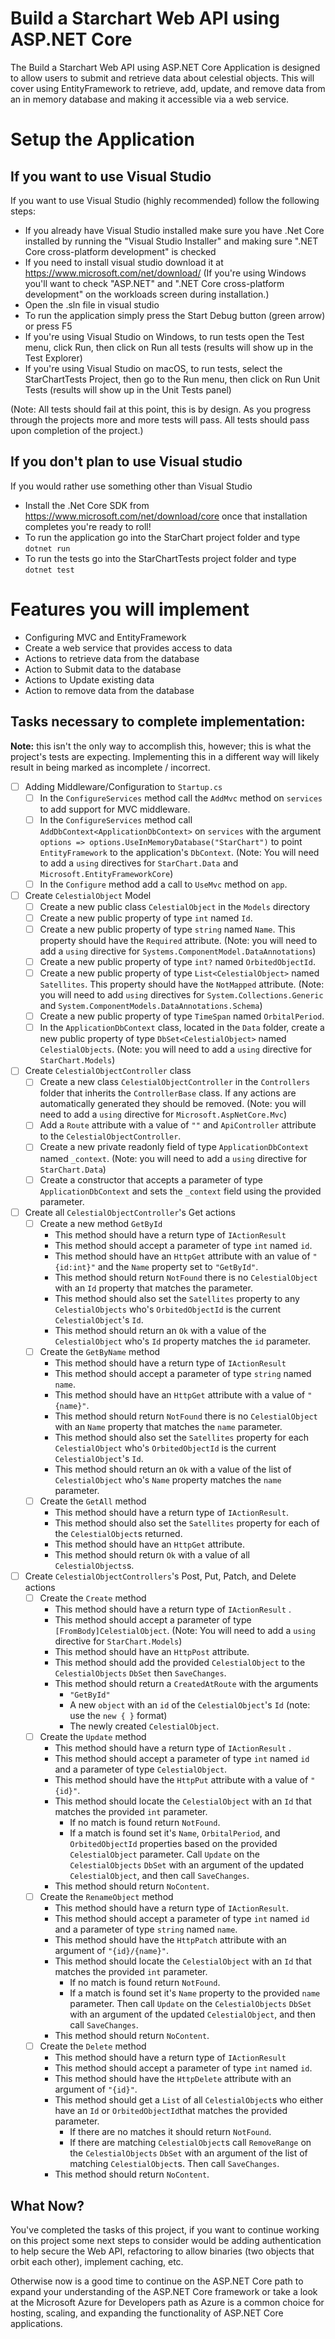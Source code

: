 # Build a Starchart Web API using ASP.NET Core

The Build a Starchart Web API using ASP.NET Core Application is designed to allow users to submit and retrieve data about celestial objects. This will cover using EntityFramework to retrieve, add, update, and remove data from an in memory database and making it accessible via a web service.

# Setup the Application

## If you want to use Visual Studio
If you want to use Visual Studio (highly recommended) follow the following steps:
-   If you already have Visual Studio installed make sure you have .Net Core installed by running the "Visual Studio Installer" and making sure ".NET Core cross-platform development" is checked
-   If you need to install visual studio download it at https://www.microsoft.com/net/download/ (If you're using Windows you'll want to check "ASP.NET" and ".NET Core cross-platform development" on the workloads screen during installation.)
-   Open the .sln file in visual studio
-   To run the application simply press the Start Debug button (green arrow) or press F5
-   If you're using Visual Studio on Windows, to run tests open the Test menu, click Run, then click on Run all tests (results will show up in the Test Explorer)
-   If you're using Visual Studio on macOS, to run tests, select the StarChartTests Project, then go to the Run menu, then click on Run Unit Tests (results will show up in the Unit Tests panel)

(Note: All tests should fail at this point, this is by design. As you progress through the projects more and more tests will pass. All tests should pass upon completion of the project.)

## If you don't plan to use Visual studio
If you would rather use something other than Visual Studio
-   Install the .Net Core SDK from https://www.microsoft.com/net/download/core once that installation completes you're ready to roll!
-   To run the application go into the StarChart project folder and type `dotnet run`
-   To run the tests go into the StarChartTests project folder and type `dotnet test`

# Features you will implement

- Configuring MVC and EntityFramework
- Create a web service that provides access to data
- Actions to retrieve data from the database
- Action to Submit data to the database
- Actions to Update existing data
- Action to remove data from the database

## Tasks necessary to complete implementation:

__Note:__ this isn't the only way to accomplish this, however; this is what the project's tests are expecting. Implementing this in a different way will likely result in being marked as incomplete / incorrect.

- [ ] Adding Middleware/Configuration to `Startup.cs`
  - [ ] In the `ConfigureServices` method call the `AddMvc` method on `services` to add support for MVC middleware.
  - [ ] In the `ConfigureServices` method call `AddDbContext<ApplicationDbContext>` on `services` with the argument `options => options.UseInMemoryDatabase("StarChart")` to point `EntityFramework` to the application's `DbContext`. (Note: You will need to add a `using` directives for `StarChart.Data` and `Microsoft.EntityFrameworkCore`)
  - [ ] In the `Configure` method add a call to `UseMvc` method on `app`.
- [ ] Create `CelestialObject` Model
  - [ ] Create a new public class `CelestialObject` in the `Models` directory
  - [ ] Create a new public property of type `int` named `Id`.
  - [ ] Create a new public property of type `string` named `Name`. This property should have the `Required` attribute. (Note: you will need to add a `using` directive for `Systems.ComponentModel.DataAnnotations`)
  - [ ] Create a new public property of type `int?` named `OrbitedObjectId`.
  - [ ] Create a new public property of type `List<CelestialObject>` named `Satellites`. This property should have the `NotMapped` attribute. (Note: you will need to add `using` directives for `System.Collections.Generic` and `System.ComponentModels.DataAnnotations.Schema`)
  - [ ] Create a new public property of type `TimeSpan` named `OrbitalPeriod`.
  - [ ] In the `ApplicationDbContext` class, located in the `Data` folder, create a new public property of type `DbSet<CelestialObject>` named `CelestialObjects`. (Note: you will need to add a `using` directive for `StarChart.Models`)
- [ ] Create `CelestialObjectController` class
  - [ ] Create a new class `CelestialObjectController` in the `Controllers` folder that inherits the `ControllerBase` class. If any actions are automatically generated they should be removed. (Note: you will need to add a `using` directive for `Microsoft.AspNetCore.Mvc`)
  - [ ] Add a `Route` attribute with a value of `""` and `ApiController` attribute to the `CelestialObjectController`.
  - [ ] Create a new private readonly field of type `ApplicationDbContext` named `_context`. (Note: you will need to add a `using` directive for `StarChart.Data`)
  - [ ] Create a constructor that accepts a parameter of type `ApplicationDbContext` and sets the `_context` field using the provided parameter.
- [ ] Create all `CelestialObjectController`'s Get actions
  - [ ] Create a new method `GetById` 
    - This method should have a return type of `IActionResult` 
    - This method should accept a parameter of type `int` named `id`. 
    - This method should have an `HttpGet` attribute with an value of `"{id:int}"` and the `Name` property set to `"GetById"`. 
    - This method should return `NotFound` there is no `CelestialObject` with an `Id` property that matches the parameter.
    - This method should also set the `Satellites` property to any `CelestialObjects` who's `OrbitedObjectId` is the current `CelestialObject`'s `Id`.
    - This method should return an `Ok` with a value of the `CelestialObject` who's `Id` property matches the `id` parameter.
  - [ ] Create the `GetByName` method
    - This method should have a return type of `IActionResult` 
    - This method should accept a parameter of type `string` named `name`. 
    - This method should have an `HttpGet` attribute with a value of `"{name}"`.
    - This method should return `NotFound` there is no `CelestialObject` with an `Name` property that matches the `name` parameter.
    - This method should also set the `Satellites` property for each `CelestialObject` who's `OrbitedObjectId` is the current `CelestialObject`'s `Id`.
    - This method should return an `Ok` with a value of the list of `CelestialObject` who's `Name` property matches the `name` parameter.
  - [ ] Create the `GetAll` method
    - This method should have a return type of `IActionResult`.
    - This method should also set the `Satellites` property for each of the `CelestialObject`s returned.
    - This method should have an `HttpGet` attribute. 
    - This method should return `Ok` with a value of all `CelestialObjects`s.
- [ ] Create `CelestialObjectControllers`'s Post, Put, Patch, and Delete actions
  - [ ] Create the `Create` method
    - This method should have a return type of `IActionResult` .
    - This method should accept a parameter of type `[FromBody]CelestialObject`. (Note: You will need to add a `using` directive for `StarChart.Models`) 
    - This method should have an `HttpPost` attribute. 
    - This method should add the provided `CelestialObject` to the `CelestialObjects` `DbSet` then `SaveChanges`.
    - This method should return a `CreatedAtRoute` with the arguments 
      - `"GetById"`
      - A new `object` with an `id` of the `CelestialObject`'s `Id` (note: use the `new { }` format)
      - The newly created `CelestialObject`.
  - [ ] Create the `Update` method
    - This method should have a return type of `IActionResult` .
    - This method should accept a parameter of type `int` named `id` and a parameter of type `CelestialObject`. 
    - This method should have the `HttpPut` attribute with a value of `"{id}"`.
    - This method should locate the `CelestialObject` with an `Id` that matches the provided `int` parameter. 
      - If no match is found return `NotFound`.
      - If a match is found set it's `Name`, `OrbitalPeriod`, and `OrbitedObjectId` properties based on the provided `CelestialObject` parameter. Call `Update` on the `CelestialObjects` `DbSet` with an argument of the updated `CelestialObject`, and then call `SaveChanges`.
    - This method should return `NoContent`.
  - [ ] Create the `RenameObject` method
    - This method should have a return type of `IActionResult`.
    - This method should accept a parameter of type `int` named `id` and a parameter of type `string` named `name`. 
    - This method should have the `HttpPatch` attribute with an argument of `"{id}/{name}"`. 
    - This method should locate the `CelestialObject` with an `Id` that matches the provided `int` parameter. 
      - If no match is found return `NotFound`.
      - If a match is found set it's `Name` property to the provided `name` parameter. Then call `Update` on the `CelestialObjects` `DbSet` with an argument of the updated `CelestialObject`, and then call `SaveChanges`.
    - This method should return `NoContent`.
  - [ ] Create the `Delete` method
    - This method should have a return type of `IActionResult` 
    - This method should accept a parameter of type `int` named `id`. 
    - This method should have the `HttpDelete` attribute with an argument of `"{id}"`.
    - This method should get a `List` of all `CelestialObject`s who either have an `Id` or `OrbitedObjectId`that matches the provided parameter. 
      - If there are no matches it should return `NotFound`.
      - If there are matching `CelestialObject`s call `RemoveRange` on the `CelestialObjects` `DbSet` with an argument of the list of matching `CelestialObject`s. Then call `SaveChanges`.
    - This method should return `NoContent`.
    
## What Now?

You've completed the tasks of this project, if you want to continue working on this project some next steps to consider would be adding authentication to help secure the Web API, refactoring to allow binaries (two objects that orbit each other), implement caching, etc.

Otherwise now is a good time to continue on the ASP.NET Core path to expand your understanding of the ASP.NET Core framework or take a look at the Microsoft Azure for Developers path as Azure is a common choice for hosting, scaling, and expanding the functionality of ASP.NET Core applications.
